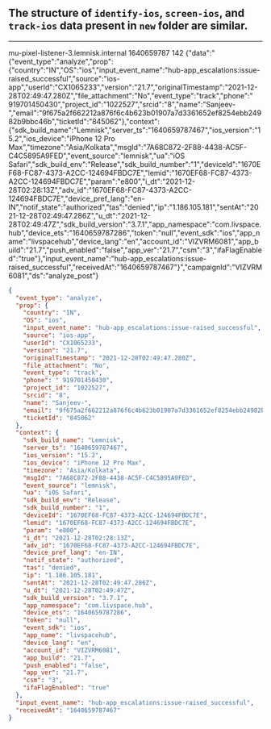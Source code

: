 ## The structure of `identify-ios`, `screen-ios`, and `track-ios` data present in `new` folder are similar.

***

mu-pixel-listener-3.lemnisk.internal	1640659787	142	{"data":"{\"event_type\":\"analyze\",\"prop\":{\"country\":\"IN\",\"OS\":\"ios\",\"input_event_name\":\"hub-app_escalations:issue-raised_successful\",\"source\":\"ios-app\",\"userId\":\"CX1065233\",\"version\":\"21.7\",\"originalTimestamp\":\"2021-12-28T02:49:47.280Z\",\"file_attachment\":\"No\",\"event_type\":\"track\",\"phone\":\" 919701450430\",\"project_id\":\"1022527\",\"srcid\":\"8\",\"name\":\"Sanjeev-\",\"email\":\"9f675a2f662212a876f6c4b623b01907a7d3361652ef8254ebb24982b9bbc46b\",\"ticketId\":\"845062\"},\"context\":{\"sdk_build_name\":\"Lemnisk\",\"server_ts\":\"1640659787467\",\"ios_version\":\"15.2\",\"ios_device\":\"iPhone 12 Pro Max\",\"timezone\":\"Asia/Kolkata\",\"msgId\":\"7A68C872-2F88-4438-AC5F-C4C5895A9FED\",\"event_source\":\"lemnisk\",\"ua\":\"iOS Safari\",\"sdk_build_env\":\"Release\",\"sdk_build_number\":\"1\",\"deviceId\":\"1670EF68-FC87-4373-A2CC-124694FBDC7E\",\"lemid\":\"1670EF68-FC87-4373-A2CC-124694FBDC7E\",\"param\":\"e800\",\"i_dt\":\"2021-12-28T02:28:13Z\",\"adv_id\":\"1670EF68-FC87-4373-A2CC-124694FBDC7E\",\"device_pref_lang\":\"en-IN\",\"notif_state\":\"authorized\",\"tas\":\"denied\",\"ip\":\"1.186.105.181\",\"sentAt\":\"2021-12-28T02:49:47.286Z\",\"u_dt\":\"2021-12-28T02:49:47Z\",\"sdk_build_version\":\"3.7.1\",\"app_namespace\":\"com.livspace.hub\",\"device_ets\":\"1640659787286\",\"token\":\"null\",\"event_sdk\":\"ios\",\"app_name\":\"livspacehub\",\"device_lang\":\"en\",\"account_id\":\"VIZVRM6081\",\"app_build\":\"21.7\",\"push_enabled\":\"false\",\"app_ver\":\"21.7\",\"csm\":\"3\",\"ifaFlagEnabled\":\"true\"},\"input_event_name\":\"hub-app_escalations:issue-raised_successful\",\"receivedAt\":\"1640659787467\"}","campaignId":"VIZVRM6081","ds":"analyze_post"}

```json
{
  "event_type": "analyze",
  "prop": {
    "country": "IN",
    "OS": "ios",
    "input_event_name": "hub-app_escalations:issue-raised_successful",
    "source": "ios-app",
    "userId": "CX1065233",
    "version": "21.7",
    "originalTimestamp": "2021-12-28T02:49:47.280Z",
    "file_attachment": "No",
    "event_type": "track",
    "phone": " 919701450430",
    "project_id": "1022527",
    "srcid": "8",
    "name": "Sanjeev-",
    "email": "9f675a2f662212a876f6c4b623b01907a7d3361652ef8254ebb24982b9bbc46b",
    "ticketId": "845062"
  },
  "context": {
    "sdk_build_name": "Lemnisk",
    "server_ts": "1640659787467",
    "ios_version": "15.2",
    "ios_device": "iPhone 12 Pro Max",
    "timezone": "Asia/Kolkata",
    "msgId": "7A68C872-2F88-4438-AC5F-C4C5895A9FED",
    "event_source": "lemnisk",
    "ua": "iOS Safari",
    "sdk_build_env": "Release",
    "sdk_build_number": "1",
    "deviceId": "1670EF68-FC87-4373-A2CC-124694FBDC7E",
    "lemid": "1670EF68-FC87-4373-A2CC-124694FBDC7E",
    "param": "e800",
    "i_dt": "2021-12-28T02:28:13Z",
    "adv_id": "1670EF68-FC87-4373-A2CC-124694FBDC7E",
    "device_pref_lang": "en-IN",
    "notif_state": "authorized",
    "tas": "denied",
    "ip": "1.186.105.181",
    "sentAt": "2021-12-28T02:49:47.286Z",
    "u_dt": "2021-12-28T02:49:47Z",
    "sdk_build_version": "3.7.1",
    "app_namespace": "com.livspace.hub",
    "device_ets": "1640659787286",
    "token": "null",
    "event_sdk": "ios",
    "app_name": "livspacehub",
    "device_lang": "en",
    "account_id": "VIZVRM6081",
    "app_build": "21.7",
    "push_enabled": "false",
    "app_ver": "21.7",
    "csm": "3",
    "ifaFlagEnabled": "true"
  },
  "input_event_name": "hub-app_escalations:issue-raised_successful",
  "receivedAt": "1640659787467"
}
```
